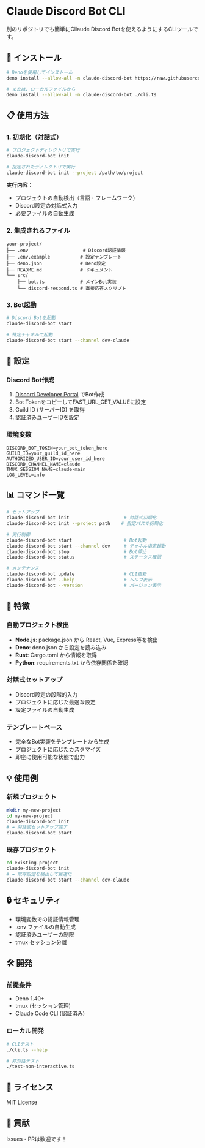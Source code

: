 # Claude Discord Bot CLI

別のリポジトリでも簡単にCllaude Discord Botを使えるようにするCLIツールです。

## 🚀 インストール

```bash
# Denoを使用してインストール
deno install --allow-all -n claude-discord-bot https://raw.githubusercontent.com/azumag/ccc/main/cli.ts

# または、ローカルファイルから
deno install --allow-all -n claude-discord-bot ./cli.ts
```

## 📋 使用方法

### 1. 初期化（対話式）

```bash
# プロジェクトディレクトリで実行
claude-discord-bot init

# 指定されたディレクトリで実行
claude-discord-bot init --project /path/to/project
```

**実行内容：**
- プロジェクトの自動検出（言語・フレームワーク）
- Discord設定の対話式入力
- 必要ファイルの自動生成

### 2. 生成されるファイル

```
your-project/
├── .env                    # Discord認証情報
├── .env.example           # 設定テンプレート
├── deno.json              # Deno設定
├── README.md              # ドキュメント
└── src/
    ├── bot.ts             # メインBot実装
    └── discord-respond.ts # 直接応答スクリプト
```

### 3. Bot起動

```bash
# Discord Botを起動
claude-discord-bot start

# 特定チャネルで起動
claude-discord-bot start --channel dev-claude
```

## 🔧 設定

### Discord Bot作成

1. [Discord Developer Portal](https://discord.com/developers/applications) でBot作成
2. Bot TokenをコピーしてFAST_URL_GET_VALUEに設定
3. Guild ID (サーバーID) を取得
4. 認証済みユーザーIDを設定

### 環境変数

```env
DISCORD_BOT_TOKEN=your_bot_token_here
GUILD_ID=your_guild_id_here
AUTHORIZED_USER_ID=your_user_id_here
DISCORD_CHANNEL_NAME=claude
TMUX_SESSION_NAME=claude-main
LOG_LEVEL=info
```

## 📊 コマンド一覧

```bash
# セットアップ
claude-discord-bot init                    # 対話式初期化
claude-discord-bot init --project path    # 指定パスで初期化

# 実行制御
claude-discord-bot start                   # Bot起動
claude-discord-bot start --channel dev     # チャネル指定起動
claude-discord-bot stop                    # Bot停止
claude-discord-bot status                  # ステータス確認

# メンテナンス
claude-discord-bot update                  # CLI更新
claude-discord-bot --help                  # ヘルプ表示
claude-discord-bot --version               # バージョン表示
```

## 🎯 特徴

### 自動プロジェクト検出

- **Node.js**: package.json から React, Vue, Express等を検出
- **Deno**: deno.json から設定を読み込み
- **Rust**: Cargo.toml から情報を取得
- **Python**: requirements.txt から依存関係を確認

### 対話式セットアップ

- Discord設定の段階的入力
- プロジェクトに応じた最適な設定
- 設定ファイルの自動生成

### テンプレートベース

- 完全なBot実装をテンプレートから生成
- プロジェクトに応じたカスタマイズ
- 即座に使用可能な状態で出力

## 💡 使用例

### 新規プロジェクト

```bash
mkdir my-new-project
cd my-new-project
claude-discord-bot init
# → 対話式セットアップ完了
claude-discord-bot start
```

### 既存プロジェクト

```bash
cd existing-project
claude-discord-bot init
# → 既存設定を検出して最適化
claude-discord-bot start --channel dev-claude
```

## 🔒 セキュリティ

- 環境変数での認証情報管理
- .env ファイルの自動生成
- 認証済みユーザーの制限
- tmux セッション分離

## 🛠️ 開発

### 前提条件

- Deno 1.40+
- tmux (セッション管理)
- Claude Code CLI (認証済み)

### ローカル開発

```bash
# CLIテスト
./cli.ts --help

# 非対話テスト
./test-non-interactive.ts
```

## 📝 ライセンス

MIT License

## 🤝 貢献

Issues・PRは歓迎です！